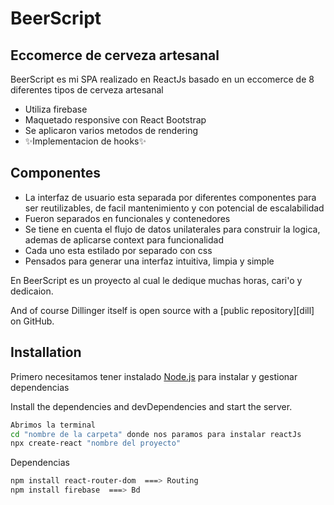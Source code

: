 # BeerScript
## Eccomerce de cerveza artesanal



BeerScript es mi SPA realizado en ReactJs basado en un eccomerce de 8 diferentes tipos de cerveza artesanal

- Utiliza firebase
-   Maquetado responsive con React Bootstrap
-   Se aplicaron varios metodos de rendering
- ✨Implementacion de        hooks✨
## Componentes

- La interfaz de usuario esta separada por diferentes componentes para ser reutilizables, de facil mantenimiento y con potencial de escalabilidad 
- Fueron separados en funcionales y contenedores
- Se tiene en cuenta el flujo de datos unilaterales para construir la logica, ademas de aplicarse context para funcionalidad
- Cada uno esta estilado por separado con css
- Pensados para generar una interfaz intuitiva, limpia y simple

En BeerScript es un proyecto al cual le dedique muchas horas, cari'o y dedicaion.


And of course Dillinger itself is open source with a [public repository][dill]
 on GitHub.


## Installation

Primero necesitamos tener instalado [Node.js](https://nodejs.org/) para instalar y gestionar dependencias

Install the dependencies and devDependencies and start the server.

```sh
Abrimos la terminal 
cd "nombre de la carpeta" donde nos paramos para instalar reactJs
npx create-react "nombre del proyecto"
```

Dependencias

```sh
npm install react-router-dom  ===> Routing
npm install firebase  ===> Bd
```



















<!-- BeerScript es mi primer SPA enfocada en ofrecerle al usuario una buena experiencia de ecommerce, donde pueda comprar su cerveza artesanal favorita, de forma intuitiva y sencilla. Este es mi primer trabajo en ReactJs, en donde desarrollo y practico diferentes skills en un proyecto real y funcional.
Proyecto React no esta terminado, esta en constante crecimiento y desarrollo.
BS es muy importante para mi, ya que me representa un desafio muy grande y reafirma mi camino a seguir aprendiendo.
 -->